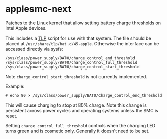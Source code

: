 # applesmc-next
Patches to the Linux kernel that allow setting battery charge thresholds on
Intel Apple devices.

This includes a [TLP](https://linrunner.de/en/tlp/tlp.html) script for use with
that system. The file should be placed at `/usr/share/tlp/bat.d/45-apple`.
Otherwise the interface can be accessed directly via sysfs:
```
/sys/class/power_supply/BAT0/charge_control_end_threshold
/sys/class/power_supply/BAT0/charge_control_full_threshold
/sys/class/power_supply/BAT0/charge_control_start_threshold
```

Note `charge_control_start_threshold` is not currently implemented.

Example:
```
# echo 80 > /sys/class/power_supply/BAT0/charge_control_end_threshold
```

This will cause charging to stop at 80% charge. Note this change is persistent
across power cycles and operating systems unless the SMC is reset.

Setting `charge_control_full_threshold` controls when the charging LED turns
green and is cosmetic only. Generally it doesn't need to be set.
